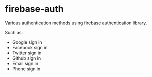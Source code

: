 # firebase-auth

Various authentication methods using firebase authentication library.

Such as:

- Google sign in
- Facebook sign in
- Twitter sign in
- Github sign in
- Email sign in
- Phone sign in
